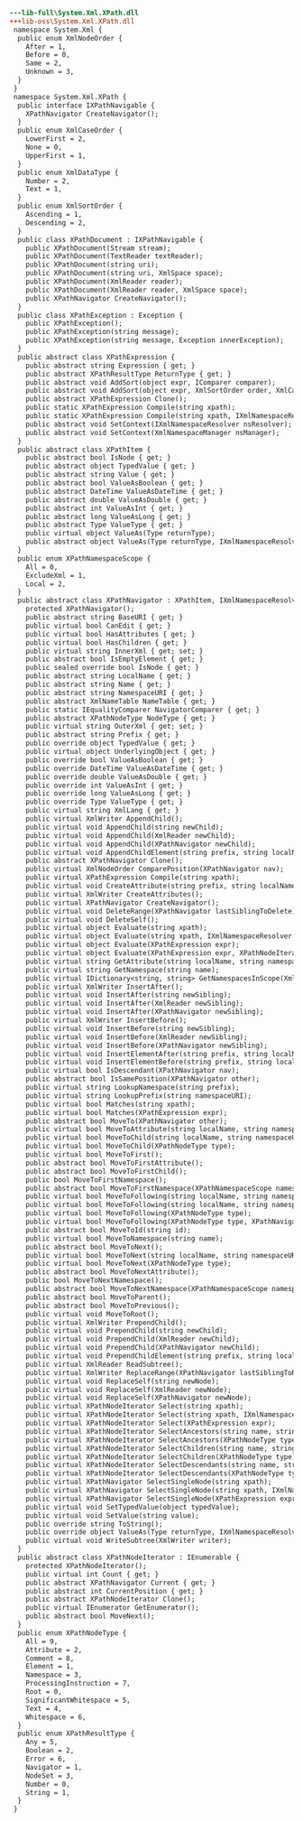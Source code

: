 ﻿```diff
---lib-full\System.Xml.XPath.dll
+++lib-oss\System.Xml.XPath.dll
 namespace System.Xml {
  public enum XmlNodeOrder {
    After = 1,
    Before = 0,
    Same = 2,
    Unknown = 3,
  }
 }
 namespace System.Xml.XPath {
  public interface IXPathNavigable {
    XPathNavigator CreateNavigator();
  }
  public enum XmlCaseOrder {
    LowerFirst = 2,
    None = 0,
    UpperFirst = 1,
  }
  public enum XmlDataType {
    Number = 2,
    Text = 1,
  }
  public enum XmlSortOrder {
    Ascending = 1,
    Descending = 2,
  }
  public class XPathDocument : IXPathNavigable {
    public XPathDocument(Stream stream);
    public XPathDocument(TextReader textReader);
    public XPathDocument(string uri);
    public XPathDocument(string uri, XmlSpace space);
    public XPathDocument(XmlReader reader);
    public XPathDocument(XmlReader reader, XmlSpace space);
    public XPathNavigator CreateNavigator();
  }
  public class XPathException : Exception {
    public XPathException();
    public XPathException(string message);
    public XPathException(string message, Exception innerException);
  }
  public abstract class XPathExpression {
    public abstract string Expression { get; }
    public abstract XPathResultType ReturnType { get; }
    public abstract void AddSort(object expr, IComparer comparer);
    public abstract void AddSort(object expr, XmlSortOrder order, XmlCaseOrder caseOrder, string lang, XmlDataType dataType);
    public abstract XPathExpression Clone();
    public static XPathExpression Compile(string xpath);
    public static XPathExpression Compile(string xpath, IXmlNamespaceResolver nsResolver);
    public abstract void SetContext(IXmlNamespaceResolver nsResolver);
    public abstract void SetContext(XmlNamespaceManager nsManager);
  }
  public abstract class XPathItem {
    public abstract bool IsNode { get; }
    public abstract object TypedValue { get; }
    public abstract string Value { get; }
    public abstract bool ValueAsBoolean { get; }
    public abstract DateTime ValueAsDateTime { get; }
    public abstract double ValueAsDouble { get; }
    public abstract int ValueAsInt { get; }
    public abstract long ValueAsLong { get; }
    public abstract Type ValueType { get; }
    public virtual object ValueAs(Type returnType);
    public abstract object ValueAs(Type returnType, IXmlNamespaceResolver nsResolver);
  }
  public enum XPathNamespaceScope {
    All = 0,
    ExcludeXml = 1,
    Local = 2,
  }
  public abstract class XPathNavigator : XPathItem, IXmlNamespaceResolver, IXPathNavigable {
    protected XPathNavigator();
    public abstract string BaseURI { get; }
    public virtual bool CanEdit { get; }
    public virtual bool HasAttributes { get; }
    public virtual bool HasChildren { get; }
    public virtual string InnerXml { get; set; }
    public abstract bool IsEmptyElement { get; }
    public sealed override bool IsNode { get; }
    public abstract string LocalName { get; }
    public abstract string Name { get; }
    public abstract string NamespaceURI { get; }
    public abstract XmlNameTable NameTable { get; }
    public static IEqualityComparer NavigatorComparer { get; }
    public abstract XPathNodeType NodeType { get; }
    public virtual string OuterXml { get; set; }
    public abstract string Prefix { get; }
    public override object TypedValue { get; }
    public virtual object UnderlyingObject { get; }
    public override bool ValueAsBoolean { get; }
    public override DateTime ValueAsDateTime { get; }
    public override double ValueAsDouble { get; }
    public override int ValueAsInt { get; }
    public override long ValueAsLong { get; }
    public override Type ValueType { get; }
    public virtual string XmlLang { get; }
    public virtual XmlWriter AppendChild();
    public virtual void AppendChild(string newChild);
    public virtual void AppendChild(XmlReader newChild);
    public virtual void AppendChild(XPathNavigator newChild);
    public virtual void AppendChildElement(string prefix, string localName, string namespaceURI, string value);
    public abstract XPathNavigator Clone();
    public virtual XmlNodeOrder ComparePosition(XPathNavigator nav);
    public virtual XPathExpression Compile(string xpath);
    public virtual void CreateAttribute(string prefix, string localName, string namespaceURI, string value);
    public virtual XmlWriter CreateAttributes();
    public virtual XPathNavigator CreateNavigator();
    public virtual void DeleteRange(XPathNavigator lastSiblingToDelete);
    public virtual void DeleteSelf();
    public virtual object Evaluate(string xpath);
    public virtual object Evaluate(string xpath, IXmlNamespaceResolver resolver);
    public virtual object Evaluate(XPathExpression expr);
    public virtual object Evaluate(XPathExpression expr, XPathNodeIterator context);
    public virtual string GetAttribute(string localName, string namespaceURI);
    public virtual string GetNamespace(string name);
    public virtual IDictionary<string, string> GetNamespacesInScope(XmlNamespaceScope scope);
    public virtual XmlWriter InsertAfter();
    public virtual void InsertAfter(string newSibling);
    public virtual void InsertAfter(XmlReader newSibling);
    public virtual void InsertAfter(XPathNavigator newSibling);
    public virtual XmlWriter InsertBefore();
    public virtual void InsertBefore(string newSibling);
    public virtual void InsertBefore(XmlReader newSibling);
    public virtual void InsertBefore(XPathNavigator newSibling);
    public virtual void InsertElementAfter(string prefix, string localName, string namespaceURI, string value);
    public virtual void InsertElementBefore(string prefix, string localName, string namespaceURI, string value);
    public virtual bool IsDescendant(XPathNavigator nav);
    public abstract bool IsSamePosition(XPathNavigator other);
    public virtual string LookupNamespace(string prefix);
    public virtual string LookupPrefix(string namespaceURI);
    public virtual bool Matches(string xpath);
    public virtual bool Matches(XPathExpression expr);
    public abstract bool MoveTo(XPathNavigator other);
    public virtual bool MoveToAttribute(string localName, string namespaceURI);
    public virtual bool MoveToChild(string localName, string namespaceURI);
    public virtual bool MoveToChild(XPathNodeType type);
    public virtual bool MoveToFirst();
    public abstract bool MoveToFirstAttribute();
    public abstract bool MoveToFirstChild();
    public bool MoveToFirstNamespace();
    public abstract bool MoveToFirstNamespace(XPathNamespaceScope namespaceScope);
    public virtual bool MoveToFollowing(string localName, string namespaceURI);
    public virtual bool MoveToFollowing(string localName, string namespaceURI, XPathNavigator end);
    public virtual bool MoveToFollowing(XPathNodeType type);
    public virtual bool MoveToFollowing(XPathNodeType type, XPathNavigator end);
    public abstract bool MoveToId(string id);
    public virtual bool MoveToNamespace(string name);
    public abstract bool MoveToNext();
    public virtual bool MoveToNext(string localName, string namespaceURI);
    public virtual bool MoveToNext(XPathNodeType type);
    public abstract bool MoveToNextAttribute();
    public bool MoveToNextNamespace();
    public abstract bool MoveToNextNamespace(XPathNamespaceScope namespaceScope);
    public abstract bool MoveToParent();
    public abstract bool MoveToPrevious();
    public virtual void MoveToRoot();
    public virtual XmlWriter PrependChild();
    public virtual void PrependChild(string newChild);
    public virtual void PrependChild(XmlReader newChild);
    public virtual void PrependChild(XPathNavigator newChild);
    public virtual void PrependChildElement(string prefix, string localName, string namespaceURI, string value);
    public virtual XmlReader ReadSubtree();
    public virtual XmlWriter ReplaceRange(XPathNavigator lastSiblingToReplace);
    public virtual void ReplaceSelf(string newNode);
    public virtual void ReplaceSelf(XmlReader newNode);
    public virtual void ReplaceSelf(XPathNavigator newNode);
    public virtual XPathNodeIterator Select(string xpath);
    public virtual XPathNodeIterator Select(string xpath, IXmlNamespaceResolver resolver);
    public virtual XPathNodeIterator Select(XPathExpression expr);
    public virtual XPathNodeIterator SelectAncestors(string name, string namespaceURI, bool matchSelf);
    public virtual XPathNodeIterator SelectAncestors(XPathNodeType type, bool matchSelf);
    public virtual XPathNodeIterator SelectChildren(string name, string namespaceURI);
    public virtual XPathNodeIterator SelectChildren(XPathNodeType type);
    public virtual XPathNodeIterator SelectDescendants(string name, string namespaceURI, bool matchSelf);
    public virtual XPathNodeIterator SelectDescendants(XPathNodeType type, bool matchSelf);
    public virtual XPathNavigator SelectSingleNode(string xpath);
    public virtual XPathNavigator SelectSingleNode(string xpath, IXmlNamespaceResolver resolver);
    public virtual XPathNavigator SelectSingleNode(XPathExpression expression);
    public virtual void SetTypedValue(object typedValue);
    public virtual void SetValue(string value);
    public override string ToString();
    public override object ValueAs(Type returnType, IXmlNamespaceResolver nsResolver);
    public virtual void WriteSubtree(XmlWriter writer);
  }
  public abstract class XPathNodeIterator : IEnumerable {
    protected XPathNodeIterator();
    public virtual int Count { get; }
    public abstract XPathNavigator Current { get; }
    public abstract int CurrentPosition { get; }
    public abstract XPathNodeIterator Clone();
    public virtual IEnumerator GetEnumerator();
    public abstract bool MoveNext();
  }
  public enum XPathNodeType {
    All = 9,
    Attribute = 2,
    Comment = 8,
    Element = 1,
    Namespace = 3,
    ProcessingInstruction = 7,
    Root = 0,
    SignificantWhitespace = 5,
    Text = 4,
    Whitespace = 6,
  }
  public enum XPathResultType {
    Any = 5,
    Boolean = 2,
    Error = 6,
    Navigator = 1,
    NodeSet = 3,
    Number = 0,
    String = 1,
  }
 }
```
